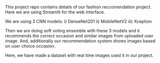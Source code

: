 This project repo contains details of our fashion reccomendation project.
Here we are using Streamlit for the web interface.

We are using 3 CNN models: i) DenseNet201
                          ii) MobileNetV2
                          iii) Xception

Then we are doing soft voting ensemble with these 3 models and it recommends the correct occasion and similar images from uploaded user image.
And, additionally our recommendation system shows images based on user choice occasion.

Here, we have made a dataset with real time images used it in our project.
